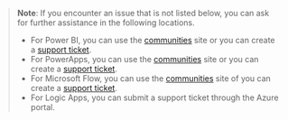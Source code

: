 > <bpt id="p1">**</bpt>Note<ept id="p1">**</ept>: If you encounter an issue that is not listed below, you can ask for further assistance in the following locations.
>
> - For Power BI, you can use the <bpt id="p1">[</bpt>communities<ept id="p1">](http://community.powerbi.com/)</ept> site or you can create a <bpt id="p2">[</bpt>support ticket<ept id="p2">](https://powerbi.microsoft.com/support/)</ept>.
> - For PowerApps, you can use the <bpt id="p1">[</bpt>communities<ept id="p1">](https://aka.ms/powerapps-community)</ept> site or you can create a <bpt id="p2">[</bpt>support ticket<ept id="p2">](https://powerapps.microsoft.com/support/)</ept>.
> - For Microsoft Flow, you can use the <bpt id="p1">[</bpt>communities<ept id="p1">](https://go.microsoft.com/fwlink/?LinkID=787467)</ept> site of you can create a <bpt id="p2">[</bpt>support ticket<ept id="p2">](https://go.microsoft.com/fwlink/?LinkID=787479)</ept>.
> - For Logic Apps, you can submit a support ticket through the Azure portal.